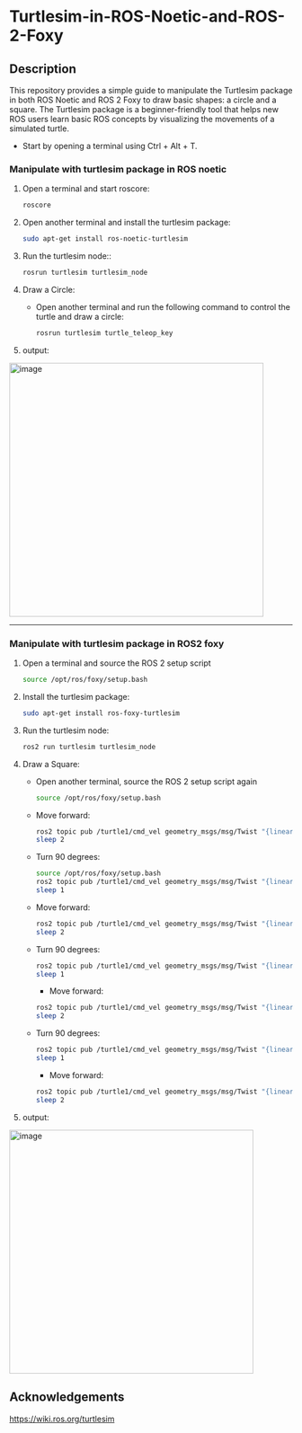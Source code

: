 # Turtlesim-in-ROS-Noetic-and-ROS-2-Foxy

## Description 
This repository provides a simple guide to manipulate the Turtlesim package in both ROS Noetic and ROS 2 Foxy to draw basic shapes: a circle and a square. The Turtlesim package is a beginner-friendly tool that helps new ROS users learn basic ROS concepts by visualizing the movements of a simulated turtle.

* Start by opening a terminal using Ctrl + Alt + T.

### Manipulate with turtlesim package in ROS noetic

1. Open a terminal and start roscore:
     ```bash
     roscore
     ```
     
2. Open another terminal and install the turtlesim package:
     ```bash
     sudo apt-get install ros-noetic-turtlesim
     ```
     
3. Run the turtlesim node::
     ```bash
     rosrun turtlesim turtlesim_node
     ```
4. Draw a Circle:
   - Open another terminal and run the following command to control the turtle and draw a circle:
     ```bash
     rosrun turtlesim turtle_teleop_key
     ```
     
5. output:
  <img width="452" alt="image" src="https://github.com/GDHadeel/Turtlesim-in-ROS-Noetic-and-ROS-2-Foxy/assets/126657301/a1740d80-bb19-4bd8-b0c5-bc8a9524ff86">

---

### Manipulate with turtlesim package in ROS2 foxy

1. Open a terminal and source the ROS 2 setup script
     ```bash
     source /opt/ros/foxy/setup.bash
     ```
     
2. Install the turtlesim package:
     ```bash
     sudo apt-get install ros-foxy-turtlesim
     ```
     
3. Run the turtlesim node:
     ```bash
     ros2 run turtlesim turtlesim_node
     ```
4. Draw a Square:
   - Open another terminal, source the ROS 2 setup script again
     ```bash
     source /opt/ros/foxy/setup.bash
     ```
   - Move forward:
     ```bash
     ros2 topic pub /turtle1/cmd_vel geometry_msgs/msg/Twist "{linear: {x: 2.0, y: 0.0, z: 0.0}, angular: {x: 0.0, y: 0.0, z: 0.0}}" -1
     sleep 2
     ```
   - Turn 90 degrees:
     ```bash
     source /opt/ros/foxy/setup.bash
     ros2 topic pub /turtle1/cmd_vel geometry_msgs/msg/Twist "{linear: {x: 0.0, y: 0.0, z: 0.0}, angular: {x: 0.0, y: 0.0, z: 1.5708}}" -1
     sleep 1
     ```
   - Move forward:
     ```bash
     ros2 topic pub /turtle1/cmd_vel geometry_msgs/msg/Twist "{linear: {x: 2.0, y: 0.0, z: 0.0}, angular: {x: 0.0, y: 0.0, z: 0.0}}" -1
     sleep 2
     ```
   - Turn 90 degrees:
     ```bash
     ros2 topic pub /turtle1/cmd_vel geometry_msgs/msg/Twist "{linear: {x: 0.0, y: 0.0, z: 0.0}, angular: {x: 0.0, y: 0.0, z: 1.5708}}" -1
     sleep 1
     ```
     - Move forward:
     ```bash
     ros2 topic pub /turtle1/cmd_vel geometry_msgs/msg/Twist "{linear: {x: 2.0, y: 0.0, z: 0.0}, angular: {x: 0.0, y: 0.0, z: 0.0}}" -1
     sleep 2
     ```
   - Turn 90 degrees:
     ```bash
     ros2 topic pub /turtle1/cmd_vel geometry_msgs/msg/Twist "{linear: {x: 0.0, y: 0.0, z: 0.0}, angular: {x: 0.0, y: 0.0, z: 1.5708}}" -1
     sleep 1
     ```
     - Move forward:
     ```bash
     ros2 topic pub /turtle1/cmd_vel geometry_msgs/msg/Twist "{linear: {x: 2.0, y: 0.0, z: 0.0}, angular: {x: 0.0, y: 0.0, z: 0.0}}" -1
     sleep 2
     ```
     
5. output:
  <img width="434" alt="image" src="https://github.com/GDHadeel/Turtlesim-in-ROS-Noetic-and-ROS-2-Foxy/assets/126657301/992beca9-7246-41a7-970c-0db019d9b5b3">


## Acknowledgements
https://wiki.ros.org/turtlesim




